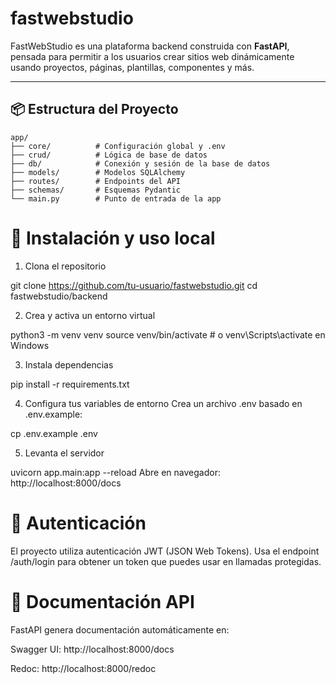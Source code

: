 # fastwebstudio

FastWebStudio es una plataforma backend construida con **FastAPI**, pensada para permitir a los usuarios crear sitios web dinámicamente usando proyectos, páginas, plantillas, componentes y más.

---

## 📦 Estructura del Proyecto

```
app/
├── core/          # Configuración global y .env
├── crud/          # Lógica de base de datos
├── db/            # Conexión y sesión de la base de datos
├── models/        # Modelos SQLAlchemy
├── routes/        # Endpoints del API
├── schemas/       # Esquemas Pydantic
└── main.py        # Punto de entrada de la app

```

# 🚀 Instalación y uso local
1. Clona el repositorio

git clone https://github.com/tu-usuario/fastwebstudio.git
cd fastwebstudio/backend

2. Crea y activa un entorno virtual

python3 -m venv venv
source venv/bin/activate  # o venv\Scripts\activate en Windows

3. Instala dependencias

pip install -r requirements.txt

4. Configura tus variables de entorno
Crea un archivo .env basado en .env.example:

cp .env.example .env

5. Levanta el servidor

uvicorn app.main:app --reload
Abre en navegador: http://localhost:8000/docs

# 🔐 Autenticación
El proyecto utiliza autenticación JWT (JSON Web Tokens). Usa el endpoint /auth/login para obtener un token que puedes usar en llamadas protegidas.

# 📘 Documentación API
FastAPI genera documentación automáticamente en:

Swagger UI: http://localhost:8000/docs

Redoc: http://localhost:8000/redoc
